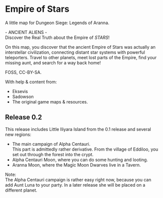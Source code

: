 # Empire of Stars

A little map for Dungeon Siege: Legends of Aranna.

\- ANCIENT ALIENS -\
Discover the Real Truth about the Empire of *STARS*!

On this map, you discover that the ancient Empire of Stars was actually an interstellar civilization, connecting distant star systems with powerful teleporters. Travel to other planets, meet lost parts of the Empire, find your missing aunt, and search for a way back home!

FOSS, CC-BY-SA.

With help & content from: 
- Eksevis
- Sadowson
- The original game maps & resources.

## Release 0.2

This release includes Little Iliyara Island from the 0.1 release and several new regions:
- The main campaign of Alpha Centauri.\
This part is admittedly rather derivative. From the village of Eddiloo, you set out through the forest into the crypt.
- Alpha Centauri Moon, where you can do some hunting and looting.
- Aranna Moon, where the Magic Moon Dwarves live in a Tavern.

Note:\
The Alpha Centauri campaign is rather easy right now, because you can add Aunt Luna to your party.
In a later release she will be placed on a different planet.
